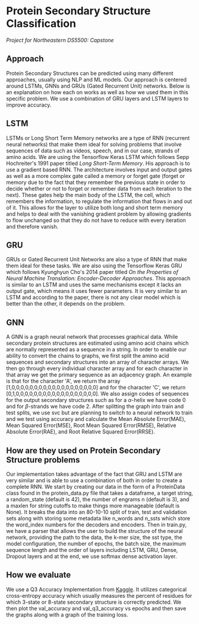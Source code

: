 # Protein Secondary Structure Classification
*Project for Northeastern DS5500: Capstone*

## Approach

Protein Secondary Structures can be predicted using many different approaches, usually using NLP and ML models. Our approach is centered around LSTMs, GNNs and GRUs (Gated Recurrent Unit) networks. Below is an explanation on how each on works as well as how we used them in this specific problem. We use a combination of GRU layers and LSTM layers to improve accuracy.

## LSTM

LSTMs or Long Short Term Memory networks are a type of RNN (recurrent neural networks) that make them ideal for solving problems that involve sequences of data such as videos, speech, and in our case, strands of amino acids. We are using the Tensorflow Keras LSTM which follows Sepp Hochreiter's 1991 paper titled *Long Short-Term Memory*. His approach is to use a gradient based RNN. The architecture involves input and output gates as well as a more complex gate called a memory or forget gate (forget or memory due to the fact that they remember the previous state in order to decide whether or not to forget or remember data from each iteration to the next). These gates help the main body of the LSTM, the cell, which remembers the information, to regulate the information that flows in and out of it. This allows for the layer to utilize both long and short term memory and helps to deal with the vanishing gradient problem by allowing gradients to flow unchanged so that they do not have to reduce with every iteration and therefore vanish. 

## GRU

GRUs or Gated Recurrent Unit Networks are also a type of RNN that make them ideal for these tasks. We are also using the Tensorflow Keras GRU which follows Kyunghyun Cho's 2014 paper titled *On the Properties of Neural Machine Translation: Encoder-Decoder Approaches*. This approach is similar to an LSTM and uses the same mechanisms except it lacks an output gate, which means it uses fewer parameters. It is very similar to an LSTM and according to the paper, there is not any clear model which is better than the other, it depends on the problem.

## GNN

A GNN is a graph neural network that processes graphical data. While secondary protein structures are estimated using amino acid chains which are normally represented as a sequence in a string. In order to enable our ability to convert the chains to graphs, we first split the amino acid sequences and secondary structures into an array of character arrays. We then go through every individual character array and for each character in that array we get the primary sequence as an adjacency graph. An example is that for the character 'A', we return the array [1,0,0,0,0,0,0,0,0,0,0,0,0,0,0,0,0,0,0,0] and for the character 'C', we return [0,1,0,0,0,0,0,0,0,0,0,0,0,0,0,0,0,0,0,0]. We also assign codes of sequences for the output secondary structures such as for a $\alpha$-helix we have code 0 and for $\beta$-strands we have code 2. After splitting the graph into train and test splits, we use svc but are planning to switch to a neural network to train and we test using accuracy and calculate the Mean Absolute Error(MAE), Mean Squared Error(MSE), Root Mean Squared Error(RMSE), Relative Absolute Error(RAE), and Root Relative Squared Error(RRSE). 

## How are they used on Protein Secondary Structure problems

Our implementation takes advantage of the fact that GRU and LSTM are very similar and is able to use a combination of both in order to create a complete RNN. We start by creating our data in the form of a ProteinData class found in the protein_data.py file that takes a dataframe, a target string, a random_state (default is 42), the number of engrams n (default is 3), and a maxlen for string cutoffs to make things more manageable (default is None). It breaks the data into an 80-10-10 split of train, test and validation sets along with storing some metadata like n_words and n_ssts which store the word_index numbers for the decoders and encoders. Then in train.py, we have a parser that allows the user to build the structure of the neural network, providing the path to the data, the k-mer size, the sst type, the model configuration, the number of epochs, the batch size, the maximum sequence length and the order of layers including LSTM, GRU, Dense, Dropout layers and at the end, we use softmax dense activation layer.

## How we evaluate

We use a Q3 Accuracy Implementation from [Kaggle](https://www.kaggle.com/code/helmehelmuto/secondary-structure-prediction-with-keras/notebook). It utilizes categorical cross-entropy accuracy which usually measures the percent of residues for which 3-state or 8-state secondary structure is correctly predicted. We then plot the val_accuracy and val_q3_accuracy vs epochs and then save the graphs along with a graph of the training loss.